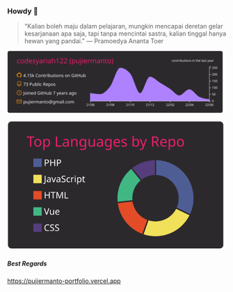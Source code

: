 ### Howdy 👋  
> “Kalian boleh maju dalam pelajaran, mungkin mencapai deretan gelar kesarjanaan apa saja, tapi tanpa mencintai sastra, kalian tinggal hanya hewan yang pandai.”
― Pramoedya Ananta Toer 


![first_graph](https://raw.githubusercontent.com/codesyariah122/codesyariah122/main/profile-summary-card-output/monokai/0-profile-details.svg)  

![second_graph](https://raw.githubusercontent.com/codesyariah122/codesyariah122/5451f1b1aa57b947012cb6889b0a4a87de65836f/profile-summary-card-output/monokai/1-repos-per-language.svg)  

##### Best Regards  
<!-- ![third_graph](https://raw.githubusercontent.com/codesyariah122/codesyariah122/main/profile-summary-card-output/monokai/3-stats.svg)  

![third_graph](https://raw.githubusercontent.com/codesyariah122/codesyariah122/main/profile-summary-card-output/monokai/1-repos-per-language.svg)   -->

<!-- ![first_gif](https://raw.githubusercontent.com/codesyariah122/codesyariah122/main/wokwow.gif) -->  


https://pujiermanto-portfolio.vercel.app


